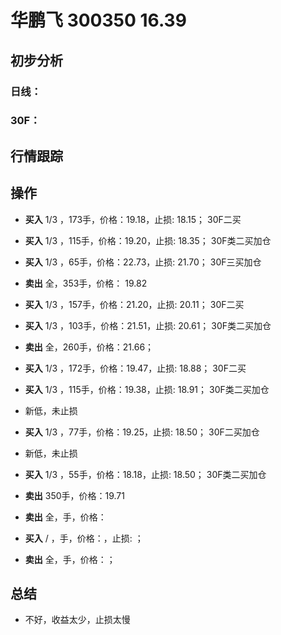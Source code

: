 # 华鹏飞 300350 16.39
## 初步分析
### 日线：
  
### 30F：
  
## 行情跟踪
  
## 操作
  - **买入** 1/3 ，173手，价格：19.18，止损: 18.15； 30F二买
  - **买入** 1/3 ，115手，价格：19.20，止损: 18.35； 30F类二买加仓
  - **买入** 1/3 ，65手，价格：22.73，止损: 21.70； 30F三买加仓
  - **卖出** 全，353手，价格： 19.82

  - **买入** 1/3 ，157手，价格：21.20，止损: 20.11； 30F二买
  - **买入** 1/3 ，103手，价格：21.51，止损: 20.61； 30F类二买加仓
  - **卖出** 全，260手，价格：21.66；

  - **买入** 1/3 ，172手，价格：19.47，止损: 18.88； 30F二买
  - **买入** 1/3 ，115手，价格：19.38，止损: 18.91； 30F类二买加仓
  - 新低，未止损
  - **买入** 1/3 ，77手，价格：19.25，止损: 18.50； 30F二买加仓
  - 新低，未止损
  - **买入** 1/3 ，55手，价格：18.18，止损: 18.50； 30F类二买加仓
  - **卖出** 350手，价格：19.71

  - **卖出** 全，手，价格：

  - **买入** / ，手，价格：，止损: ； 
  - **卖出** 全，手，价格：；

## 总结

  - 不好，收益太少，止损太慢
